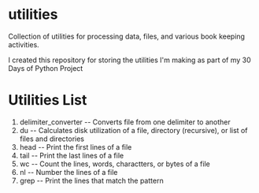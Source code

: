 utilities
=========
Collection of utilities for processing data, files, and various book keeping activities.

I created this repository for storing the utilities I'm making as part of my 30 Days of Python Project

Utilities List
==============

1. delimiter\_converter -- Converts file from one delimiter to another
2. du -- Calculates disk utilization of a file, directory (recursive), or list of files and directories
3. head -- Print the first lines of a file
4. tail -- Print the last lines of a file
5. wc -- Count the lines, words, charactters, or bytes of a file
6. nl -- Number the lines of a file
7. grep -- Print the lines that match the pattern
